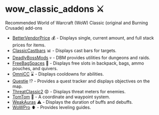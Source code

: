 # wow_classic_addons ⚔️
Recommended World of Warcraft (WoW) Classic (original and Burning Crusade) add-ons

* [BetterVendorPrice](https://github.com/mooreatv/BetterVendorPrice) 💰 - Displays single, current amount, and full stack prices for items.
* [ClassicCastbars](https://github.com/wardz/ClassicCastbars) 📊 - Displays cast bars for targets.
* [DeadlyBossMods](https://github.com/DeadlyBossMods) 💀 - DBM provides utilities for dungeons and raids.
* [FreeBagSpaces](https://www.curseforge.com/wow/addons/free-bag-spaces) 🎒 - Displays free slots in backpack, bags, ammo pouches, and quivers.
* [OmniCC](https://github.com/tullamods/OmniCC) ⌛ - Displays cooldowns for abilities.
* [Questie](https://github.com/Questie/Questie) ⁉️ - Provides a quest tracker and displays objectives on the map.
* [ThreatClassic2](https://github.com/dfherr/ThreatClassic2) 😡 - Displays threat meters for enemies.
* [TomTom](https://www.curseforge.com/wow/addons/tomtom) 🧭 - A coordinate and waypoint system.
* [WeakAuras](https://github.com/WeakAuras/WeakAuras2) ⚠️ - Displays the duration of buffs and debuffs.
* [WoWPro](https://github.com/Ludovicus-Maior/WoW-Pro-Guides) ⬆️ - Provides leveling guides.
